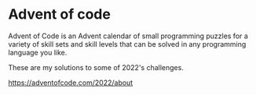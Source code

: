# Advent of code

Advent of Code is an Advent calendar of small programming puzzles for a variety of skill sets and skill levels that can be solved in any programming language you like.

These are my solutions to some of 2022's challenges.

https://adventofcode.com/2022/about
